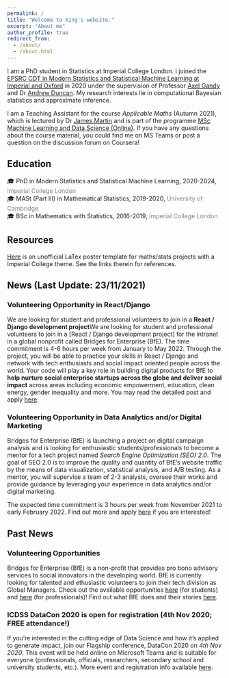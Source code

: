 ```yaml
---
permalink: /
title: "Welcome to Xing's website."
excerpt: "About me"
author_profile: true
redirect_from: 
  - /about/
  - /about.html
---
```


I am a PhD student in Statistics at Imperial College London. I joined the [EPSRC CDT in Modern Statistics and Statistical Machine Learning at Imperial and Oxford](https://statml.io/) in 2020 under the supervision of Professor [Axel Gandy](https://wwwf.imperial.ac.uk/~agandy/) and Dr [Andrew Duncan](http://wwwf.imperial.ac.uk/~aduncan/). My research interests lie in computational Bayesian statistics and approximate inference.

I am a Teaching Assistant for the course *Applicable Maths* (Autumn 2021), which is lectured by Dr [James Martin](https://www.imperial.ac.uk/people/james.martin) and is part of the programme [MSc Machine Learning and Data Science (Online)](https://www.imperial.ac.uk/study/pg/mathematics/machine-learning/). If you have any questions about the course material, you could find me on MS Teams or post a question on the discussion forum on Coursera!

## Education 
:mortar_board: PhD in Modern Statistics and Statistical Machine Learning, 2020-2024, <span style="color:grey">Imperial College London</span> \
:mortar_board: MASt (Part III) in Mathematical Statistics, 2019-2020, <span style="color:grey">University of Cambridge</span> \
:mortar_board: BSc in Mathematics with Statistics, 2016-2019, <span style="color:grey">Imperial College London</span>


## Resources
[Here](https://github.com/XingLLiu/ImperialCollegePosterTemplate) is an unofficial LaTex poster template for maths/stats projects with a Imperial College theme. See the links therein for references.

## News (Last Update: 23/11/2021) 
### Volunteering Opportunity in React/Django
We are looking for student and professional volunteers to join in a **React / Django development project**We are looking for student and professional volunteers to join in a [React / Django development project] for the intranet in a global nonprofit called Bridges for Enterprise (BfE). The time commitment is 4-6 hours per week from January to May 2022. Through the project, you will be able to practice your skills in React / Django and network with tech enthusiasts and social impact oriented people across the world. Your code will play a key role in building digital products for BfE to **help nurture social enterprise startups across the globe and deliver social impact** across areas including economic empowerment, education, clean energy, gender inequality and more. You may read the detailed post and apply [here](https://opps.bridgesforenterprise.com/global/technology/Bfe-Intranet-Engineering/).

### Volunteering Opportunity in Data Analytics and/or Digital Marketing
Bridges for Enterprise (BfE) is launching a project on digital campaign analysis and is looking for enthusiastic students/professionals to become a mentor for a tech project named *Search Engine Optimization (SEO) 2.0*. The goal of SEO 2.0 is to improve the quality and quantity of BfE’s website traffic by the means of data visualization, statistical analysis, and A/B testing. As a mentor, you will supervise a team of 2-3 analysts, oversee their works and provide guidance by leveraging your experience in data analytics and/or digital marketing. 

The expected time commitment is 3 hours per week from November 2021 to early February 2022. Find out more and apply [here](https://opps.bridgesforenterprise.com/global/technology/Digital-Campaign-Analysis/) if you are interested!

## Past News
### Volunteering Opportunities
Bridges for Enterprise (BfE) is a non-profit that provides pro bono advisory services to social innovators in the developing world. BfE is currently looking for talented and ethusiastic volunteers to join their tech division as Global Managers. Check out the available opportunities [here](https://www.bridgesforenterprise.com/students/) (for students) and [here](https://www.bridgesforenterprise.com/professionals/) (for professionals)! Find out what BfE does and their stories [here](https://www.bridgesforenterprise.com/who-we-are/about-us/).  

### ICDSS DataCon 2020 is open for registration (4th Nov 2020; FREE attendance!)
If you’re interested in the cutting edge of Data Science and how it’s applied to generate impact, join our Flagship conference, DataCon 2020 on *4th Nov 2020*. This event will be held online on Microsoft Teams and is suitable for everyone (professionals, officials, researchers, secondary school and university students, etc.). More event and registration info available [here](https://www.imperial.ac.uk/events/125810/datacon-sustainable-recovery-with-data-science/).
